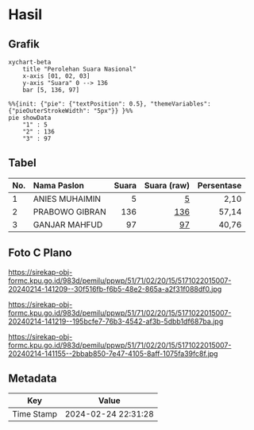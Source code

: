 # Hasil

## Grafik

```mermaid
xychart-beta
    title "Perolehan Suara Nasional"
    x-axis [01, 02, 03]
    y-axis "Suara" 0 --> 136
    bar [5, 136, 97]
```

```mermaid
%%{init: {"pie": {"textPosition": 0.5}, "themeVariables": {"pieOuterStrokeWidth": "5px"}} }%%
pie showData
    "1" : 5
    "2" : 136
    "3" : 97
```

## Tabel

| No. | Nama Paslon    | Suara | Suara (raw) | Persentase |
|:--- |:-------------- | -----:| -----------:| ----------:|
| 1   | ANIES MUHAIMIN | 5     | [5][p-1]    | 2,10       |
| 2   | PRABOWO GIBRAN | 136   | [136][p-2]  | 57,14      |
| 3   | GANJAR MAHFUD  | 97    | [97][p-3]   | 40,76      |


[p-1]: https://github.com/gigit-pemilu/pemilu-2024/blob/main/pilpres/hitung-suara/sub/51-bali/sub/71-kota-denpasar/sub/02-denpasar-timur/sub/2015-penatih-dangin-puri/sub/007-tps/sub/paslon-1.txt
[p-2]: https://github.com/gigit-pemilu/pemilu-2024/blob/main/pilpres/hitung-suara/sub/51-bali/sub/71-kota-denpasar/sub/02-denpasar-timur/sub/2015-penatih-dangin-puri/sub/007-tps/sub/paslon-2.txt
[p-3]: https://github.com/gigit-pemilu/pemilu-2024/blob/main/pilpres/hitung-suara/sub/51-bali/sub/71-kota-denpasar/sub/02-denpasar-timur/sub/2015-penatih-dangin-puri/sub/007-tps/sub/paslon-3.txt

## Foto C Plano

https://sirekap-obj-formc.kpu.go.id/983d/pemilu/ppwp/51/71/02/20/15/5171022015007-20240214-141209--30f516fb-f6b5-48e2-865a-a2f31f088df0.jpg

https://sirekap-obj-formc.kpu.go.id/983d/pemilu/ppwp/51/71/02/20/15/5171022015007-20240214-141219--195bcfe7-76b3-4542-af3b-5dbb1df687ba.jpg

https://sirekap-obj-formc.kpu.go.id/983d/pemilu/ppwp/51/71/02/20/15/5171022015007-20240214-141155--2bbab850-7e47-4105-8aff-1075fa39fc8f.jpg


## Metadata

| Key        | Value               |
| ---------- | ------------------- |
| Time Stamp | 2024-02-24 22:31:28 |



